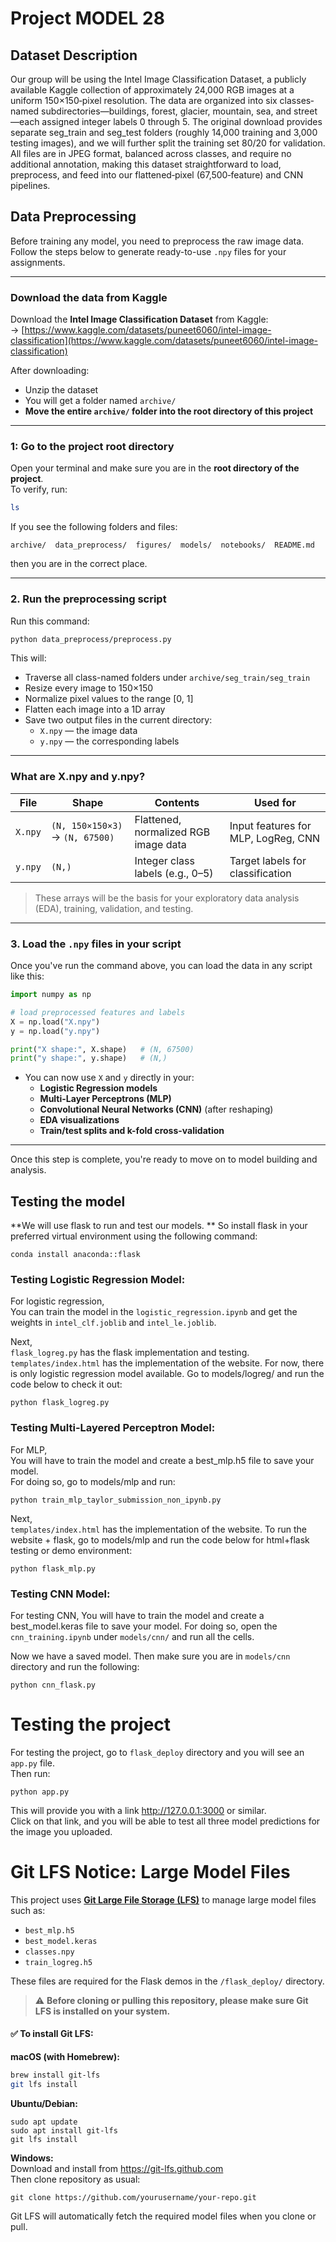 # Project MODEL 28

## Dataset Description
Our group will be using the Intel Image Classification Dataset, a publicly available Kaggle collection of approximately 24,000 RGB images at a uniform 150×150‐pixel resolution. The data are organized into six classes‐named subdirectories—buildings, forest, glacier, mountain, sea, and street—each assigned integer labels 0 through 5. The original download provides separate seg_train and seg_test folders (roughly 14,000 training and 3,000 testing images), and we will further split the training set 80/20 for validation. All files are in JPEG format, balanced across classes, and require no additional annotation, making this dataset straightforward to load, preprocess, and feed into our flattened‐pixel (67,500‐feature) and CNN pipelines.

## Data Preprocessing

Before training any model, you need to preprocess the raw image data. Follow the steps below to generate ready-to-use `.npy` files for your assignments.

---

### Download the data from Kaggle

Download the **Intel Image Classification Dataset** from Kaggle:  
-> [https://www.kaggle.com/datasets/puneet6060/intel-image-classification](https://www.kaggle.com/datasets/puneet6060/intel-image-classification)

After downloading:
- Unzip the dataset
- You will get a folder named `archive/`
- **Move the entire `archive/` folder into the root directory of this project**

---

### 1: Go to the project root directory

Open your terminal and make sure you are in the **root directory of the project**.  
To verify, run:

```bash
ls
```

If you see the following folders and files:

```
archive/  data_preprocess/  figures/  models/  notebooks/  README.md
```

then you are in the correct place.

---

### 2. Run the preprocessing script

Run this command:

```bash
python data_preprocess/preprocess.py
```

This will:
- Traverse all class-named folders under `archive/seg_train/seg_train`
- Resize every image to 150×150
- Normalize pixel values to the range [0, 1]
- Flatten each image into a 1D array
- Save two output files in the current directory:
  - `X.npy` — the image data
  - `y.npy` — the corresponding labels

---

### What are X.npy and y.npy?

| File     | Shape                      | Contents                                  | Used for                             |
|----------|----------------------------|-------------------------------------------|--------------------------------------|
| `X.npy`  | `(N, 150×150×3)` → `(N, 67500)` | Flattened, normalized RGB image data     | Input features for MLP, LogReg, CNN  |
| `y.npy`  | `(N,)`                     | Integer class labels (e.g., 0–5)          | Target labels for classification     |

> These arrays will be the basis for your exploratory data analysis (EDA), training, validation, and testing.

---

### 3. Load the `.npy` files in your script

Once you've run the command above, you can load the data in any script like this:

```python
import numpy as np

# load preprocessed features and labels
X = np.load("X.npy")
y = np.load("y.npy")

print("X shape:", X.shape)   # (N, 67500)
print("y shape:", y.shape)   # (N,)
```

- You can now use `X` and `y` directly in your:
  - **Logistic Regression models**
  - **Multi-Layer Perceptrons (MLP)**
  - **Convolutional Neural Networks (CNN)** (after reshaping)
  - **EDA visualizations**
  - **Train/test splits and k-fold cross-validation**

---

Once this step is complete, you're ready to move on to model building and analysis.


## Testing the model
**We will use flask to run and test our models. **
So install flask in your preferred virtual environment using the following command:
```
conda install anaconda::flask
```
### Testing Logistic Regression Model:
For logistic regression,  
You can train the model in the `logistic_regression.ipynb` and get the weights in `intel_clf.joblib` and `intel_le.joblib`.

Next,  
`flask_logreg.py` has the flask implementation and testing. `templates/index.html` has the implementation of the website.
For now, there is only logistic regression model available. Go to models/logreg/ and run the code below to check it out:
```
python flask_logreg.py
```
### Testing Multi-Layered Perceptron Model:
For MLP,  
You will have to train the model and create a best_mlp.h5 file to save your model.   
For doing so, go to models/mlp and run:  
```
python train_mlp_taylor_submission_non_ipynb.py
```
Next,  
`templates/index.html` has the implementation of the website.
To run the website + flask, go to models/mlp and run the code below for html+flask testing or demo environment:
```
python flask_mlp.py
```

### Testing CNN Model:
For testing CNN, 
You will have to train the model and create a best_model.keras file to save your model. 
For doing so, open the `cnn_training.ipynb` under `models/cnn/` and run all the cells.  
  
Now we have a saved model. Then make sure you are in `models/cnn` directory and run the following:
```
python cnn_flask.py
```  

# Testing the project
For testing the project, go to `flask_deploy` directory and you will see an `app.py` file.  
Then run:
```
python app.py
```
This will provide you with a link http://127.0.0.1:3000 or similar.   
Click on that link, and you will be able to test all three model predictions for the image you uploaded. 

# Git LFS Notice: Large Model Files

This project uses **[Git Large File Storage (LFS)](https://git-lfs.github.com/)** to manage large model files such as:

- `best_mlp.h5`
- `best_model.keras`
- `classes.npy`
- `train_logreg.h5`

These files are required for the Flask demos in the `/flask_deploy/` directory.

> ⚠️ **Before cloning or pulling this repository, please make sure Git LFS is installed on your system.**

#### ✅ To install Git LFS:

**macOS (with Homebrew):**
```bash
brew install git-lfs
git lfs install
```

**Ubuntu/Debian:**  
```
sudo apt update
sudo apt install git-lfs
git lfs install
```

**Windows:**  
Download and install from  https://git-lfs.github.com  
Then clone repository as usual:  
```
git clone https://github.com/yourusername/your-repo.git
```
Git LFS will automatically fetch the required model files when you clone or pull.
